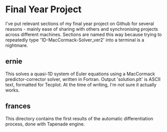 # Final Year Project

I've put relevant sections of my final year project on Github for several reasons - mainly ease of sharing with others and synchronising projects across different machines. Sections are named this way because trying to repeatedly type '1D-MacCormack-Solver_ver2' into a terminal is a nightmare.

## ernie

This solves a quasi-1D system of Euler equations using a MacCormack predictor-corrector solver, written in Fortran. Output 'solution.plt' is ASCII text, formatted for Tecplot. At the time of writing, I'm not sure it actually works.

## frances

This directory contains the first results of the automatic differentiation process, done with Tapenade engine. 
